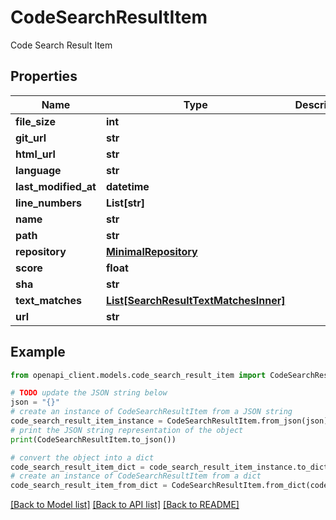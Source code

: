 # CodeSearchResultItem

Code Search Result Item

## Properties

Name | Type | Description | Notes
------------ | ------------- | ------------- | -------------
**file_size** | **int** |  | [optional] 
**git_url** | **str** |  | 
**html_url** | **str** |  | 
**language** | **str** |  | [optional] 
**last_modified_at** | **datetime** |  | [optional] 
**line_numbers** | **List[str]** |  | [optional] 
**name** | **str** |  | 
**path** | **str** |  | 
**repository** | [**MinimalRepository**](MinimalRepository.md) |  | 
**score** | **float** |  | 
**sha** | **str** |  | 
**text_matches** | [**List[SearchResultTextMatchesInner]**](SearchResultTextMatchesInner.md) |  | [optional] 
**url** | **str** |  | 

## Example

```python
from openapi_client.models.code_search_result_item import CodeSearchResultItem

# TODO update the JSON string below
json = "{}"
# create an instance of CodeSearchResultItem from a JSON string
code_search_result_item_instance = CodeSearchResultItem.from_json(json)
# print the JSON string representation of the object
print(CodeSearchResultItem.to_json())

# convert the object into a dict
code_search_result_item_dict = code_search_result_item_instance.to_dict()
# create an instance of CodeSearchResultItem from a dict
code_search_result_item_from_dict = CodeSearchResultItem.from_dict(code_search_result_item_dict)
```
[[Back to Model list]](../README.md#documentation-for-models) [[Back to API list]](../README.md#documentation-for-api-endpoints) [[Back to README]](../README.md)


